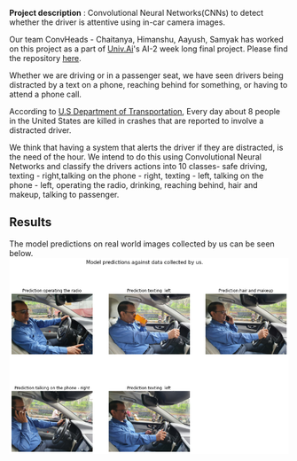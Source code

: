 

**Project description** : Convolutional Neural Networks(CNNs) to detect whether the driver is attentive using in-car camera images.

Our team ConvHeads - Chaitanya, Himanshu, Aayush, Samyak has worked on this project as a part of [Univ.Ai](https://www.univ.ai/)'s AI-2 week long final project. Please find the repository [here](https://github.com/penguinKAL/Distracted-Driver-Detection-CNNs/).

Whether we are driving or in a passenger seat, we have seen drivers being distracted by a text on a phone, reaching behind for something, or having to attend a phone call.<br/>

According to [U.S Department of Transportation](https://crashstats.nhtsa.dot.gov/Api/Public/ViewPublication/812926), Every day about 8 people in the United States are killed in crashes that are reported to involve a distracted driver.

We think that having a system that alerts the driver if they are distracted, is the need of the hour. We intend to do this using Convolutional Neural Networks and classify the drivers actions into 10 classes- safe driving, texting - right,talking on the phone - right, texting - left, talking on the phone - left, operating the radio, drinking, reaching behind, hair and makeup, talking to passenger.

## Results
The model predictions on real world images collected by us can be seen below.
![predictions](imgs/predictions_realworld.png)
